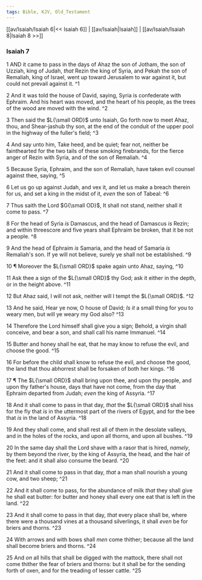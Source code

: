```yaml
---
tags: Bible, KJV, Old_Testament
---
```


[[av/Isaiah/Isaiah 6|<< Isaiah 6]] | [[av/Isaiah|Isaiah]] | [[av/Isaiah/Isaiah 8|Isaiah 8 >>]]

### Isaiah 7

1 AND it came to pass in the days of Ahaz the son of Jotham, the son of Uzziah, king of Judah, _that_ Rezin the king of Syria, and Pekah the son of Remaliah, king of Israel, went up toward Jerusalem to war against it, but could not prevail against it. ^1

2 And it was told the house of David, saying, Syria is confederate with Ephraim. And his heart was moved, and the heart of his people, as the trees of the wood are moved with the wind. ^2

3 Then said the $L{\small ORD}$ unto Isaiah, Go forth now to meet Ahaz, thou, and Shear-jashub thy son, at the end of the conduit of the upper pool in the highway of the fuller's field; ^3

4 And say unto him, Take heed, and be quiet; fear not, neither be fainthearted for the two tails of these smoking firebrands, for the fierce anger of Rezin with Syria, and of the son of Remaliah. ^4

5 Because Syria, Ephraim, and the son of Remaliah, have taken evil counsel against thee, saying, ^5

6 Let us go up against Judah, and vex it, and let us make a breach therein for us, and set a king in the midst of it, _even_ the son of Tabeal: ^6

7 Thus saith the Lord $G{\small OD}$, It shall not stand, neither shall it come to pass. ^7

8 For the head of Syria _is_ Damascus, and the head of Damascus _is_ Rezin; and within threescore and five years shall Ephraim be broken, that it be not a people. ^8

9 And the head of Ephraim _is_ Samaria, and the head of Samaria _is_ Remaliah's son. If ye will not believe, surely ye shall not be established. ^9

10 ¶ Moreover the $L{\small ORD}$ spake again unto Ahaz, saying, ^10

11 Ask thee a sign of the $L{\small ORD}$ thy God; ask it either in the depth, or in the height above. ^11

12 But Ahaz said, I will not ask, neither will I tempt the $L{\small ORD}$. ^12

13 And he said, Hear ye now, O house of David; _Is_ _it_ a small thing for you to weary men, but will ye weary my God also? ^13

14 Therefore the Lord himself shall give you a sign; Behold, a virgin shall conceive, and bear a son, and shall call his name Immanuel. ^14

15 Butter and honey shall he eat, that he may know to refuse the evil, and choose the good. ^15

16 For before the child shall know to refuse the evil, and choose the good, the land that thou abhorrest shall be forsaken of both her kings. ^16

17 ¶ The $L{\small ORD}$ shall bring upon thee, and upon thy people, and upon thy father's house, days that have not come, from the day that Ephraim departed from Judah; _even_ the king of Assyria. ^17

18 And it shall come to pass in that day, _that_ the $L{\small ORD}$ shall hiss for the fly that _is_ in the uttermost part of the rivers of Egypt, and for the bee that _is_ in the land of Assyria. ^18

19 And they shall come, and shall rest all of them in the desolate valleys, and in the holes of the rocks, and upon all thorns, and upon all bushes. ^19

20 In the same day shall the Lord shave with a rasor that is hired, _namely_, by them beyond the river, by the king of Assyria, the head, and the hair of the feet: and it shall also consume the beard. ^20

21 And it shall come to pass in that day, _that_ a man shall nourish a young cow, and two sheep; ^21

22 And it shall come to pass, for the abundance of milk _that_ they shall give he shall eat butter: for butter and honey shall every one eat that is left in the land. ^22

23 And it shall come to pass in that day, _that_ every place shall be, where there were a thousand vines at a thousand silverlings, it shall _even_ be for briers and thorns. ^23

24 With arrows and with bows shall _men_ come thither; because all the land shall become briers and thorns. ^24

25 And _on_ all hills that shall be digged with the mattock, there shall not come thither the fear of briers and thorns: but it shall be for the sending forth of oxen, and for the treading of lesser cattle. ^25
